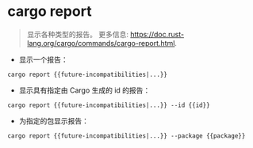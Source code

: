 # cargo report

> 显示各种类型的报告。
> 更多信息: <https://doc.rust-lang.org/cargo/commands/cargo-report.html>.

- 显示一个报告：

`cargo report {{future-incompatibilities|...}}`

- 显示具有指定由 Cargo 生成的 id 的报告：

`cargo report {{future-incompatibilities|...}} --id {{id}}`

- 为指定的包显示报告：

`cargo report {{future-incompatibilities|...}} --package {{package}}`
